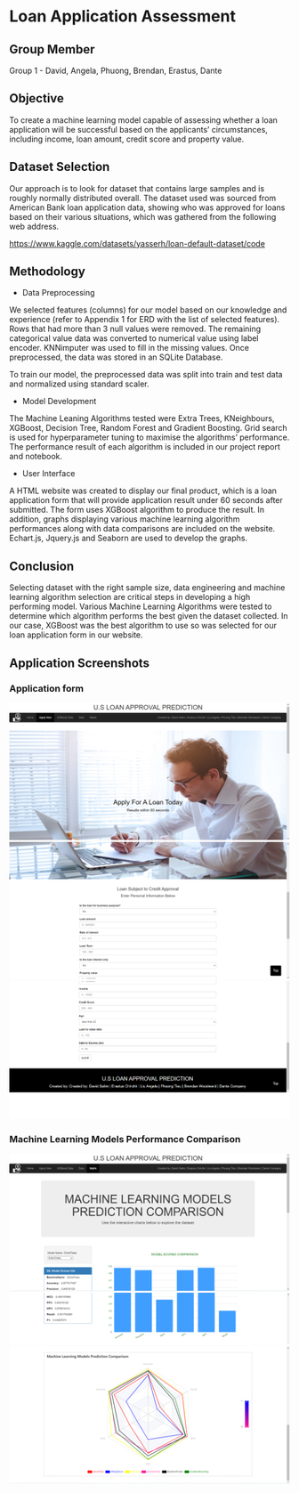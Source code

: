 # Loan Application Assessment

## Group Member

Group 1 - David, Angela, Phuong, Brendan, Erastus, Dante


## Objective

To create a machine learning model capable of assessing whether a loan application will be successful based on the applicants’ circumstances, including income, loan amount, credit score and property value.   


## Dataset Selection

Our approach is to look for dataset that contains large samples and is roughly normally distributed overall. The dataset used was sourced from American Bank loan application data, showing who was approved for loans based on their various situations, which was gathered from the following web address.

https://www.kaggle.com/datasets/yasserh/loan-default-dataset/code


## Methodology

* Data Preprocessing 

We selected features (columns) for our model based on our knowledge and experience (refer to Appendix 1 for ERD with the list of selected features). Rows that had more than 3 null values were removed. The remaining categorical value data was converted to numerical value using label encoder. KNNimputer was used to fill in the missing values. Once preprocessed, the data was stored in an SQLite Database.

To train our model, the preprocessed data was split into train and test data and normalized using standard scaler. 

* Model Development 

The Machine Leaning Algorithms tested were Extra Trees, KNeighbours, XGBoost, Decision Tree, Random Forest and Gradient Boosting. Grid search is used for hyperparameter tuning to maximise the algorithms’ performance. The performance result of each algorithm is included in our project report and notebook.

* User Interface

A HTML website was created to display our final product, which is a loan application form that will provide application result under 60 seconds after submitted. The form uses XGBoost algorithm to produce the result. In addition, graphs displaying various machine learning algorithm performances along with data comparisons are included on the website. Echart.js, Jquery.js and Seaborn are used to develop the graphs.


## Conclusion 

Selecting dataset with the right sample size, data engineering and machine learning algorithm selection are critical steps in developing a high performing model. Various Machine Learning Algorithms were tested to determine which algorithm performs the best given the dataset collected. In our case, XGBoost was the best algorithm to use so was selected for our loan application form in our website. 


## Application Screenshots

### Application form

![form](static/images/form_1.png)
![form](static/images/form_2.png)
![form](static/images/form_3.png)

### Machine Learning Models Performance Comparison

![model](static/images/model_1.png)
![model](static/images/model_2.png)
![model](static/images/model_3.png)
